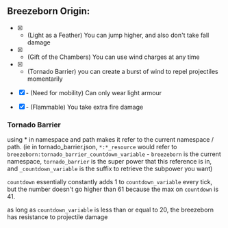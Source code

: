 ## Breezeborn Origin:

-   [x] + (Light as a Feather) You can jump higher, and also don't take fall damage
-   [x] + (Gift of the Chambers) You can use wind charges at any time
-   [x] + (Tornado Barrier) you can create a burst of wind to repel projectiles momentarily

-   [x] \- (Need for mobility) Can only wear light armour
-   [x] \- (Flammable) You take extra fire damage

### Tornado Barrier

using * in namespace and path makes it refer to the current namespace / path. (ie in tornado_barrier.json, `*:*_resource` would refer to `breezeborn:tornado_barrier_countdown_variable` - `breezeborn` is the current namespace, `tornado_barrier` is the super power that this reference is in, and `_countdown_variable` is the suffix to retrieve the subpower you want)

`countdown` essentially constantly adds 1 to `countdown_variable` every tick, but the number doesn't go higher than 61 because the max on `countdown` is 41.

as long as `countdown_variable` is less than or equal to 20, the breezeborn has resistance to projectile damage